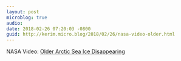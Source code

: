 ```yaml
---
layout: post
microblog: true
audio: 
date: 2018-02-26 07:20:03 -0800
guid: http://kerim.micro.blog/2018/02/26/nasa-video-older.html
---
```

NASA Video: [Older Arctic Sea Ice Disappearing](https://youtu.be/Vj1G9gqhkYA)
